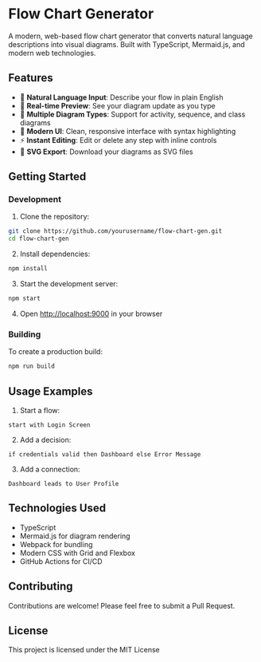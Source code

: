 # Flow Chart Generator

A modern, web-based flow chart generator that converts natural language descriptions into visual diagrams. Built with TypeScript, Mermaid.js, and modern web technologies.

## Features

- 🎯 **Natural Language Input**: Describe your flow in plain English
- 🔄 **Real-time Preview**: See your diagram update as you type
- 📝 **Multiple Diagram Types**: Support for activity, sequence, and class diagrams
- 🎨 **Modern UI**: Clean, responsive interface with syntax highlighting
- ⚡ **Instant Editing**: Edit or delete any step with inline controls
- 💾 **SVG Export**: Download your diagrams as SVG files

## Getting Started

### Development

1. Clone the repository:
```bash
git clone https://github.com/yourusername/flow-chart-gen.git
cd flow-chart-gen
```

2. Install dependencies:
```bash
npm install
```

3. Start the development server:
```bash
npm start
```

4. Open [http://localhost:9000](http://localhost:9000) in your browser

### Building

To create a production build:
```bash
npm run build
```

## Usage Examples

1. Start a flow:
```
start with Login Screen
```

2. Add a decision:
```
if credentials valid then Dashboard else Error Message
```

3. Add a connection:
```
Dashboard leads to User Profile
```

## Technologies Used

- TypeScript
- Mermaid.js for diagram rendering
- Webpack for bundling
- Modern CSS with Grid and Flexbox
- GitHub Actions for CI/CD

## Contributing

Contributions are welcome! Please feel free to submit a Pull Request.

## License

This project is licensed under the MIT License
